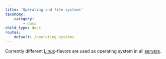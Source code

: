 ```yaml
---
title: 'Operating and file systems'
taxonomy:
    category:
        - docs
child_type: docs
routes:
    default: /operating-systems
---
```


Currently different [Linux](/linux)-flavors are used as operating system in all [servers](/computers).